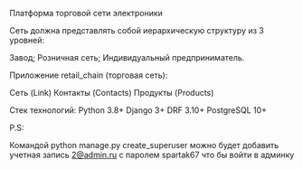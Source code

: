 Платформа торговой сети электроники

Сеть должна представлять собой иерархическую структуру из 3 уровней:

Завод;
Розничная сеть;
Индивидуальный предприниматель.

Приложение retail_chain (торговая сеть):

Сеть (Link)
Контакты (Contacts)
Продукты (Products)

Стек технологий:
Python 3.8+
Django 3+
DRF 3.10+
PostgreSQL 10+

P.S:

Командой python manage.py create_superuser можно будет добавить учетная запись 2@admin.ru с паролем spartak67 что бы войти в админку
